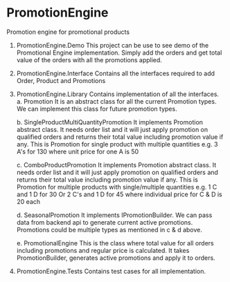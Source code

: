 # PromotionEngine
Promotion engine for promotional products

1. PromotionEngine.Demo
  This project can be use to see demo of the Promotional Engine implementation. Simply add the orders and get total value of the orders with all the promotions applied.

2. PromotionEngine.Interface
  Contains all the interfaces required to add Order, Product and Promotions

3. PromotionEngine.Library
  Contains implementation of all the interfaces.
    a. Promotion
      It is an abstract class for all the current Promotion types. We can implement this class for future promotion types.

    b. SingleProductMultiQuantityPromotion
      It implements Promotion abstract class. It needs order list and it will just apply promotion on qualified orders and returns their total value including promotion value if any.
      This is Promotion for single product with multiple quantities e.g. 3 A's for 130 where unit price for one A is 50

    c. ComboProductPromotion
      It implements Promotion abstract class. It needs order list and it will just apply promotion on qualified orders and returns their total value including promotion value if any.
      This is Promotion for multiple products with single/multiple quantities e.g. 1 C and 1 D for 30 Or 2 C's and 1 D for 45 where individual price for C & D is 20 each

    d. SeasonalPromotion
      It implements IPromotionBuilder. We can pass data from backend api to generate current active promotions. Promotions could be multiple types as mentioned in c & d above.

    e. PromotionalEngine
      This is the class where total value for all orders including promotions and regular price is calculated. It takes PromotionBuilder, generates active promotions and apply it to orders.

4. PromotionEngine.Tests
  Contains test cases for all implementation.

